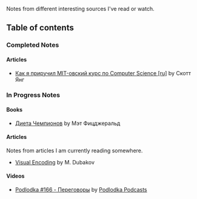 Notes from different interesting sources I've read or watch.

## Table of contents

### Completed Notes

#### Articles
* [Как я приручил MIT-овский курс по Computer Science [ru]](cs-mit-course.md) by Скотт Янг

### In Progress Notes

#### Books

* [Диета Чемпионов](champion-diet.md) by Мэт Фицджеральд

#### Articles
Notes from articles I am currently reading somewhere.

* [Visual Encoding](visual-encoding.md) by M. Dubakov 

#### Videos

* [Podlodka #166 - Переговоры](podlodka-negotiations.md) by [Podlodka Podcasts](https://soundcloud.com/podlodka)

